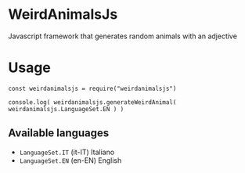 # WeirdAnimalsJs
Javascript framework that generates random animals with an adjective

# Usage

```
const weirdanimalsjs = require("weirdanimalsjs")

console.log( weirdanimalsjs.generateWeirdAnimal( weirdanimalsjs.LanguageSet.EN ) )
```

## Available languages

- `LanguageSet.IT` (it-IT) Italiano
- `LanguageSet.EN` (en-EN) English
